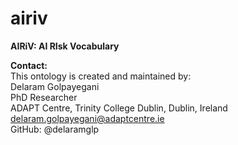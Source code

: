 # airiv
**AIRiV: AI RIsk Vocabulary**

**Contact:**  
This ontology is created and maintained by:  
Delaram Golpayegani  
PhD Researcher  
ADAPT Centre, Trinity College Dublin, Dublin, Ireland  
delaram.golpayegani@adaptcentre.ie  
GitHub: @delaramglp
